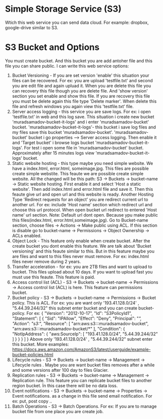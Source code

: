 # Simple Storage Service (S3)
Wtich this web service you can send data cloud. For example: dropbox, google-drive similar to S3.

# S3 Bucket and Options
You must create bucket. And this bucket you are add antoher file and this file you can share public. I can write this web service options:
1. Bucket Versioning - If you are set version 'enable' this situation your files can be recovered. For ex: you are upload 'testfile.txt' and second you are edit file and again upluad it. When you are delete this file you can recovery this file though you are delete file. And 'show version' section you set enable and show this file. If you are recovery this file you must be delete again this file type 'Delete marker'. When delete this file and refresh windows you again view this 'testfile.txt' file.
2. Server access logging - this service you are save logs. For ex: i open 'testfile.txt' in web and this log save. This situation i create new bucket 'muradsamadov-bucket-it-logs' and i enter 'muradsamadov-bucket' bucket. 'muradsamadov-bucket-it-logs'- this bucket i save log files and my files save this bucket 'muradsamadov-bucket'. 'muradsamadov-bucket' bucket i go properties --> Server access logging. Then enable it and 'Target bucket' i browse logs bucket 'muradsamadov-bucket-it-logs'. For test i open some file in 'muradsamadov-bucket' bucket. Approximately after 15 minutes logs view  'muradsamadov-bucket-it-logs' bucket.
3. Static website hosting - this type maybe you need simple website. We have a index.html, error.html, someimage.jpg. This files are possible create simple webstite. This feaute we are possible create simple website. All the changed will be this path: S3 -> Buckets -> bucket-name -> Static website hosting. First enable it and select 'Host a static website'. Then add index.html and error.html file and save it. Then this feaute give url and open url and this website is ready. Another Hosting Type 'Redirect requests for an object' you are redirect current url to another url. For ex: include 'Host name' section which redirect url and choose this url protocol. When open bucket url redirect to entered 'Host name' url section.
Note: Default url dont open. Because ypu make public this files(index.html, error.html,someimage.jpg). Go to Bucket-name section, choose files -> Actions -> Make public using ACL. If this section is disable go to bucket-name -> Permissions -> Object Ownership -> ACLs enabled.
4. Object Lock - This feature only enable when create bucket. After the create bucket you dont enable this feature. We are talk about 'Bucket versioning' and this feaute similar to this. But in this feature maybe you are files and want to this files never must remove. For ex: index.html files never remove during 2 years.
5. Transfer acceleration - for ex: you are 2TB files and want to upload to bucket. This files upload about 10 days. If you want to upload fast you must use this feaute. This feature is paid.
6. Access control list (ACL) - S3 -> Buckets -> bucket-name -> Permissions -> Access control list (ACL) is here. This feature can permissions bucket.
7. Bucket policy - S3 -> Buckets -> bucket-name -> Permissions -> Bucket policy. This is ACL. For ex: you are want only '193.41.128.0/24' , "5.44.39.244/32" this subnet enter bucket and you can create bucket-policy. For ex:
{
    "Version": "2012-10-17",
    "Id": "S3PolicyId1",
    "Statement": [
        {
            "Sid": "IPAllow",
            "Effect": "Deny",
            "Principal": "*",
            "Action": "s3:*",
            "Resource": [
                "arn:aws:s3:::muradsamadov-bucket",
                "arn:aws:s3:::muradsamadov-bucket/*"
            ],
            "Condition": {
                "NotIpAddress": {
                    "aws:SourceIp": [
                        "193.41.128.0/24",
                        "5.44.39.244/32"
                    ]
                }
            }
        }
    ]
}
Above only '193.41.128.0/24' , "5.44.39.244/32" subnet enter this bucket. More examples: https://docs.aws.amazon.com/AmazonS3/latest/userguide/example-bucket-policies.html 
8. Lifecycle rules - S3 -> Buckets -> bucket-name -> Management -> Lifecycle rules . Maybe you are want bucket files removes after a while and some versions after 100 day to files Glacier.
9. Replication rules - S3 -> Buckets -> bucket-name -> Management -> Replication rule. This feature you can replicate bucket files to another region bucket. İn this case there will be no data loss.
10. Event notifications - S3 -> Buckets -> bucket-name -> Properties -> Event notifications. as a change in this file send email notification. For ex: put, post copy ..
11. Batch Operations - S3 -> Batch Operations. For ex: If you are to manage bucket file from one place you are create job.